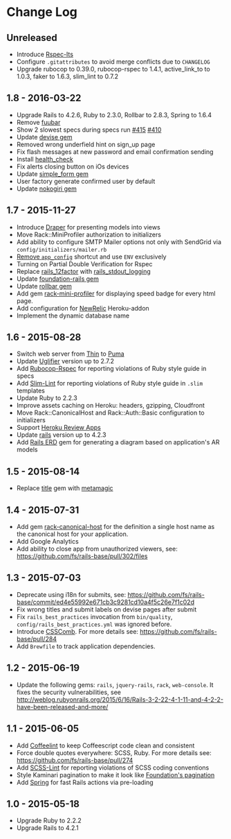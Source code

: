 # Change Log

## Unreleased

- Introduce [Rspec-Its](https://github.com/rspec/rspec-its)
- Configure `.gitattributes` to avoid merge conflicts due to `CHANGELOG`
- Upgrade rubocop to 0.39.0, rubocop-rspec to 1.4.1, active_link_to to 1.0.3, faker to 1.6.3, slim_lint to 0.7.2

## 1.8 - 2016-03-22

- Upgrade Rails to 4.2.6, Ruby to 2.3.0, Rollbar to 2.8.3, Spring to 1.6.4
- Remove [fuubar](https://github.com/thekompanee/fuubar)
- Show 2 slowest specs during specs run [#415](https://github.com/fs/rails-base/pull/415) [#410](https://github.com/fs/rails-base/pull/410/files)
- Update [devise gem](https://github.com/plataformatec/devise)
- Removed wrong underfield hint on sign_up page
- Fix flash messages at new password and email confirmation sending
- Install [health_check](https://github.com/ianheggie/health_check)
- Fix alerts closing button on iOs devices
- Update [simple_form gem](https://github.com/plataformatec/simple_form)
- User factory generate confirmed user by default
- Update [nokogiri gem](https://github.com/sparklemotion/nokogiri)

## 1.7 - 2015-11-27

- Introduce [Draper](https://github.com/drapergem/draper) for presenting models into views
- Move Rack::MiniProfiler authorization to initializers
- Add ability to configure SMTP Mailer options not only with SendGrid via `config/initializers/mailer.rb`
- [Remove `app_config`](https://github.com/fs/rails-base/pull/342) shortcut and use `ENV` exclusively
- Turning on Partial Double Verification for Rspec
- Replace [rails_12factor](https://github.com/heroku/rails_12factor) with [rails_stdout_logging](https://github.com/heroku/rails_stdout_logging)
- Update [foundation-rails gem](https://github.com/zurb/foundation-rails)
- Update [rollbar gem](https://github.com/rollbar/rollbar-gem)
- Add gem [rack-mini-profiler](https://github.com/MiniProfiler/rack-mini-profiler) for displaying speed badge for every html page.
- Add configuration for [NewRelic](https://devcenter.heroku.com/articles/newrelic) Heroku-addon
- Implement the dynamic database name

## 1.6 - 2015-08-28

- Switch web server from [Thin](https://github.com/macournoyer/thin) to [Puma](https://github.com/puma/puma)
- Update [Uglifier](https://github.com/lautis/uglifier) version up to 2.7.2
- Add [Rubocop-Rspec](https://github.com/nevir/rubocop-rspec) for reporting violations of Ruby style guide in specs
- Add [Slim-Lint](https://github.com/sds/slim-lint) for reporting violations of Ruby style guide in `.slim` templates
- Update Ruby to 2.2.3
- Improve assets caching on Heroku: headers, gzipping, Cloudfront
- Move Rack::CanonicalHost and Rack::Auth::Basic configuration to initializers
- Support [Heroku Review Apps](https://devcenter.heroku.com/articles/github-integration#review-apps)
- Update [rails](https://github.com/rails/rails) version up to 4.2.3
- Add [Rails ERD](https://github.com/voormedia/rails-erd) gem for generating a diagram based on application's AR models

## 1.5 - 2015-08-14

- Replace [title](https://github.com/calebthompson/title) gem with [metamagic](https://github.com/lassebunk/metamagic)

## 1.4 - 2015-07-31

- Add gem [rack-canonical-host](https://github.com/tylerhunt/rack-canonical-host) for the definition a single host name as the canonical host for your application.
- Add Google Analytics
- Add ability to close app from unauthorized viewers, see: https://github.com/fs/rails-base/pull/302/files

## 1.3 - 2015-07-03

- Deprecate using i18n for submits, see: https://github.com/fs/rails-base/commit/ed4e55992e671cb3c9281cd10a4f5c26e7f1c02d
- Fix wrong titles and submit labels on devise pages after submit
- Fix `rails_best_practices` invocation from `bin/quality`, `config/rails_best_practices.yml` was ignored before.
- Introduce [CSSComb](https://github.com/csscomb/csscomb.js). For more details see: https://github.com/fs/rails-base/pull/284
- Add `Brewfile` to track application dependencies.

## 1.2 - 2015-06-19

- Update the following gems: `rails`, `jquery-rails`, `rack`, `web-console`. It fixes the security vulnerabilities, see http://weblog.rubyonrails.org/2015/6/16/Rails-3-2-22-4-1-11-and-4-2-2-have-been-released-and-more/

## 1.1 - 2015-06-05

- Add [Coffeelint](https://github.com/zmbush/coffeelint-ruby) to keep Coffeescript code clean and consistent
- Force double quotes everywhere: SCSS, Ruby. For more details see: https://github.com/fs/rails-base/pull/274
- Add [SCSS-Lint](https://github.com/brigade/scss-lint) for reporting violations of SCSS coding conventions
- Style Kaminari pagination to make it look like [Foundation's pagination](http://foundation.zurb.com/docs/v/4.3.2/components/pagination.html)
- Add [Spring](https://github.com/rails/spring) for fast Rails actions via pre-loading

## 1.0 - 2015-05-18

- Upgrade Ruby to 2.2.2
- Upgrade Rails to 4.2.1
